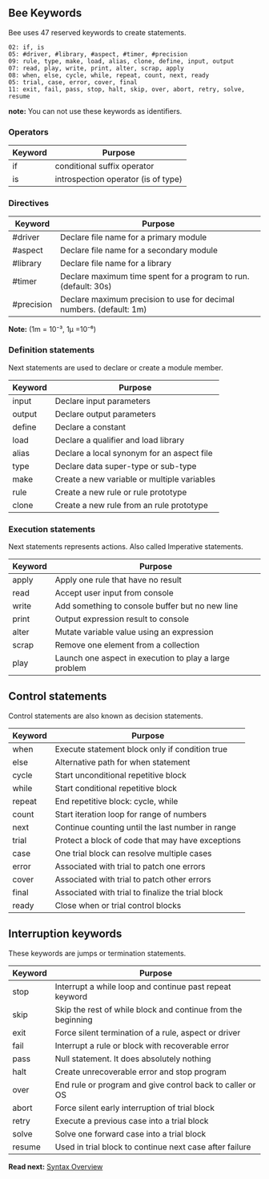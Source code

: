 ## Bee Keywords

Bee uses 47 reserved keywords to create statements. 

```
02: if, is
05: #driver, #library, #aspect, #timer, #precision
09: rule, type, make, load, alias, clone, define, input, output
07: read, play, write, print, alter, scrap, apply 
08: when, else, cycle, while, repeat, count, next, ready
05: trial, case, error, cover, final
11: exit, fail, pass, stop, halt, skip, over, abort, retry, solve, resume
```

**note:** You can not use these keywords as identifiers. 

### Operators

| Keyword     | Purpose
|-------------|--------------------------------------------------------
| if          | conditional suffix operator
| is          | introspection operator (is of type)

### Directives

| Keyword     | Purpose
|-------------|--------------------------------------------------------
| #driver     | Declare file name for a primary module
| #aspect     | Declare file name for a secondary module
| #library    | Declare file name for a library
| #timer      | Declare maximum time spent for a program to run. (default: 30s)
| #precision  | Declare maximum precision to use for decimal numbers. (default: 1m) 

**Note:** (1m = 10⁻³, 1μ =10⁻⁶)

### Definition statements

Next statements are used to declare or create a module member.

| Keyword  | Purpose
|----------|--------------------------------------------------
| input    | Declare input parameters
| output   | Declare output parameters
| define   | Declare a constant 
| load     | Declare a qualifier and load library
| alias    | Declare a local synonym for an aspect file
| type     | Declare data super-type or sub-type
| make     | Create a new variable or multiple variables
| rule     | Create a new rule or rule prototype 
| clone    | Create a new rule from an rule prototype

### Execution statements

Next statements represents actions. Also called Imperative statements.

| Keyword  | Purpose
|----------|--------------------------------------------------
| apply    | Apply one rule that have no result
| read     | Accept user input from console 
| write    | Add something to console buffer but no new line 
| print    | Output expression result to console 
| alter    | Mutate variable value using an expression
| scrap    | Remove one element from a collection
| play     | Launch one aspect in execution to play a large problem

## Control statements

Control statements are also known as decision statements.

| Keyword  | Purpose
|----------|------------------------------------------------------
| when     | Execute statement block only if condition true
| else     | Alternative path for when statement
| cycle    | Start unconditional repetitive block
| while    | Start conditional repetitive block
| repeat   | End repetitive block: cycle, while
| count    | Start iteration loop for range of numbers
| next     | Continue counting until the last number in range
| trial    | Protect a block of code that may have exceptions
| case     | One trial block can resolve multiple cases
| error    | Associated with trial to patch one errors
| cover    | Associated with trial to patch other errors
| final    | Associated with trial to finalize the trial block
| ready    | Close when or trial control blocks

## Interruption keywords

These keywords are jumps or termination statements.

| Keyword  | Purpose
|----------|----------------------------------------------------------------
| stop     | Interrupt a while loop and continue past repeat keyword
| skip     | Skip the rest of while block and continue from the beginning
| exit     | Force silent termination of a rule, aspect or driver
| fail     | Interrupt a rule or block with recoverable error
| pass     | Null statement. It does absolutely nothing
| halt     | Create unrecoverable error and stop program
| over     | End rule or program and give control back to caller or OS
| abort    | Force silent early interruption of trial block
| retry    | Execute a previous case into a trial block
| solve    | Solve one forward case into a trial block
| resume   | Used in trial block to continue next case after failure

**Read next:** [Syntax Overview](overview.md)